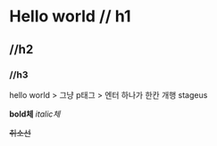 # Hello world  // h1
## //h2
### //h3

hello world  > 그냥 p태그
    > 엔터 하나가 한칸 개행
stageus 

**bold체**
*italic체*

~~취소선~~

